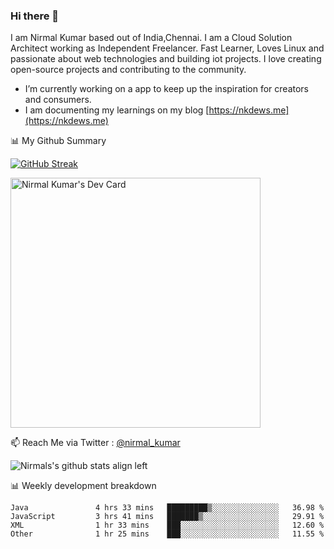 ### Hi there 👋

 I am Nirmal Kumar based out of India,Chennai. I am a Cloud Solution Architect working as Independent Freelancer. Fast Learner, Loves Linux and passionate about web technologies and building iot projects. I love creating open-source projects and contributing to the community.

- I’m currently working on a app to keep up the inspiration for creators and consumers.
- I am documenting my learnings on my blog [https://nkdews.me](https://nkdews.me)


📊 My Github Summary

[![GitHub Streak](https://github-readme-streak-stats.herokuapp.com?user=nk-gears&theme=dark&hide_border=true&date_format=M%20j%5B%2C%20Y%5D)](https://git.io/streak-stats)

<a href="https://app.daily.dev/nirmal_kumar"><img src="https://api.daily.dev/devcards/a16cfcf02d384b16b41de71ce4d1d811.png?r=8ve" width="400" alt="Nirmal Kumar's Dev Card"/></a>

📫 Reach Me via  Twitter : [@nirmal_kumar](https://twitter.com/nirmal_kumar)

![Nirmals's github stats align left](https://github-readme-stats.vercel.app/api?username=nk-gears&show_icons=true)


📊 Weekly development breakdown

<!--START_SECTION:waka-->

```text
Java               4 hrs 33 mins   █████████▒░░░░░░░░░░░░░░░   36.98 %
JavaScript         3 hrs 41 mins   ███████▒░░░░░░░░░░░░░░░░░   29.91 %
XML                1 hr 33 mins    ███░░░░░░░░░░░░░░░░░░░░░░   12.60 %
Other              1 hr 25 mins    ███░░░░░░░░░░░░░░░░░░░░░░   11.55 %
```

<!--END_SECTION:waka-->


